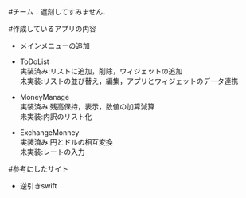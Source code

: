 #チーム：遅刻してすみません．

#作成しているアプリの内容
* メインメニューの追加

* ToDoList  
	実装済み:リストに追加，削除，ウィジェットの追加  
	未実装:リストの並び替え，編集，アプリとウィジェットのデータ連携

* MoneyManage  
	実装済み:残高保持，表示，数値の加算減算  
	未実装:内訳のリスト化

* ExchangeMonney  
	実装済み:円とドルの相互変換  
	未実装:レートの入力

#参考にしたサイト
* 逆引きswift